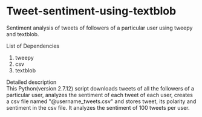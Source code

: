 # Tweet-sentiment-using-textblob
Sentiment analysis of tweets of followers of a particular user using tweepy and textblob.  


List of Dependencies
1) tweepy
2) csv
3) textblob  


Detailed description  
This Python(version 2.7.12) script downloads tweets of all the followers of a particular user, analyzes the sentiment of each tweet of each user, creates a csv file named "@username_tweets.csv" and stores tweet, its polarity and sentiment in the csv file. It analyzes the sentiment of 100 tweets per user.
